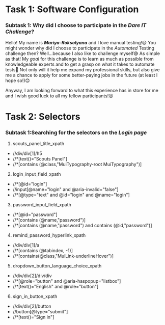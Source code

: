 # **Task 1: Software Configuration**

### Subtask 1: Why did I choose to participate in the _**Dare IT Challenge**_?

Hello! My name is _**Mariya-Roksolyana**_ and I love manual testing!😃 
You might wonder why did I choose to participate in the _Automated_ Testing challenge then?
Well...because I also like to challenge myself😅 As simple as that! 
My _goal_ for this challenge is to learn as much as possible from knowledgeable experts 
and to get a grasp on what it takes to automate tests💪 
Not only will it help me expand my professional skills, but also give me a chance to apply 
for some better-paying jobs in the future (at least I hope so!)😊

Anyway, I am looking forward to what this experience has in store for me and I wish good luck 
to all my fellow participants!😉

# **Task 2: Selectors**

### Subtask 1:Searching for the selectors on the _Login page_

1. scouts_panel_title_xpath
 * //div/div[1]/h5
 * //*[text()="Scouts Panel"]
 * //*[contains (@class,"MuiTypography-root MuiTypography")]
2. login_input_field_xpath
 * //*[@id="login"]
 * //input[@name="login" and @aria-invalid="false"]
 * //*[@type="text" and @id="login" and @name="login"]
3. password_input_field_xpath
 * //*[@id="password"]
 * //*[contains (@name,"password")]
 * //*[contains (@name,"password") and contains (@id,"password")]
4. remind_password_hyperlink_xpath
 * //div/div[1]/a
 * //*[contains (@tabindex, -1)]
 * //*[contains(@class,"MuiLink-underlineHover")]
5. dropdown_button_language_choice_xpath
 * //div/div[2]/div/div
 * //*[@role="button" and @aria-haspopup="listbox"]
 * //*[text()="English" and @role="button"]
6. sign_in_button_xpath
 * //div/div[2]/button
 * //button[@type="submit"]
 * //*[text()="Sign in"]

